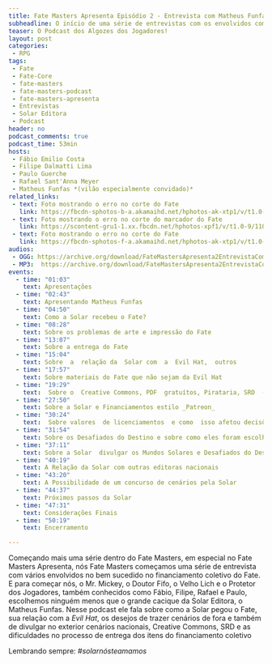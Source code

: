 ```yaml
---
title: Fate Masters Apresenta Episódio 2 - Entrevista com Matheus Funfas (Solar Editora)
subheadline: O início de uma série de entrevistas com os envolvidos com o FATE
teaser: O Podcast dos Algozes dos Jogadores!
layout: post
categories:
 - RPG
tags:
 - Fate
 - Fate-Core
 - fate-masters
 - fate-masters-podcast
 - fate-masters-apresenta
 - Entrevistas
 - Solar Editora
 - Podcast
header: no
podcast_comments: true 
podcast_time: 53min
hosts:
 - Fábio Emilio Costa
 - Filipe Dalmatti Lima
 - Paulo Guerche 
 - Rafael Sant'Anna Meyer
 - Matheus Funfas *(vilão especialmente convidado)*
related_links:
 - text: Foto mostrando o erro no corte do Fate
   link: https://fbcdn-sphotos-b-a.akamaihd.net/hphotos-ak-xtp1/v/t1.0-9/11709652_861182910584511_809982867151089919_n.jpg?oh=e350d1a514c3b38751e22463732ae01d&oe=56151E4B&__gda__=1448853950_7c835241be81c6c5df7de19e30520348
 - text: Foto mostrando o erro no corte do marcador do Fate
   link: https://scontent-gru1-1.xx.fbcdn.net/hphotos-xpf1/v/t1.0-9/11039283_861183473917788_2622760840335748111_n.jpg?oh=54ddfec5446084564d30ee864d8dcc35&oe=56226E2B
 - text: Foto mostrando o erro no corte do Fate
   link: https://fbcdn-sphotos-f-a.akamaihd.net/hphotos-ak-xtp1/v/t1.0-9/11698618_861183590584443_736237538289153633_n.jpg?oh=1f60086d291718c1bb6ef59fcaa5cb9e&oe=5610CD90&__gda__=1448372581_c4480b5f6b8eb49c584901338f06cc1b
audios:
 - OGG: https://archive.org/download/FateMastersApresenta2EntrevistaComMatheusFunfasSolarEditora/Fate%20Masters%20Apresenta%20%232%20-%20Entrevista%20com%20Matheus%20Funfas%20%28Solar%20Editora%29.ogg
 - MP3:  https://archive.org/download/FateMastersApresenta2EntrevistaComMatheusFunfasSolarEditora/Fate%20Masters%20Apresenta%20%232%20-%20Entrevista%20com%20Matheus%20Funfas%20%28Solar%20Editora%29.mp3
events:
  - time: "01:03"
    text: Apresentações
  - time: "02:43"
    text: Apresentando Matheus Funfas
  - time: "04:50"
    text: Como a Solar recebeu o Fate?
  - time: "08:28"
    text: Sobre os problemas de arte e impressão do Fate
  - time: "13:07"
    text: Sobre a entrega do Fate
  - time: "15:04"
    text: Sobre  a  relação da  Solar com  a  Evil Hat,  outros            licenciamentos e o _Worlds of Adventure_
  - time: "17:57"
    text: Sobre materiais do Fate que não sejam da Evil Hat
  - time: "19:29"
    text:  Sobre o  Creative Commons, PDF  gratuítos, Pirataria, SRD  (_System Reference  Document_)  e  _Pay What  You  Want_
  - time: "27:50"
    text: Sobre a Solar e Financiamentos estilo _Patreon_
  - time: "30:24"
    text:  Sobre valores  de licenciamentos  e como  isso afetou decisões no Financiamento Coletivo
  - time: "31:54"
    text: Sobre os Desafiados do Destino e sobre como eles foram escolhidos
  - time: "37:11"
    text: Sobre a Solar  divulgar os Mundos Solares e Desafiados do Destino
  - time: "40:19"
    text: A Relação da Solar com outras editoras nacionais
  - time: "43:20"
    text: A Possibilidade de um concurso de cenários pela Solar
  - time: "44:37"
    text: Próximos passos da Solar
  - time: "47:31"
    text: Considerações Finais
  - time: "50:19"
    text: Encerramento

---
```


Começando mais uma  série dentro do Fate Masters, em  especial no Fate
Masters Apresenta, nós Fate Masters  começamos uma série de entrevista
com vários  envolvidos no  bem sucedido  no financiamento  coletivo do
Fate. E para começar nós, o Mr.  Mickey, o Doutor Fifo, o Velho Lich e
o Protetor dos Jogadores, também conhecidos como Fábio, Filipe, Rafael
e  Paulo, escolhemos  ninguém  menos  que o  grande  cacique da  Solar
Editora, o Matheus  Funfas. Nesse podcast ele fala sobre  como a Solar
pegou  o Fate,  sua relação  com a  *Evil Hat*,  os desejos  de trazer
cenários de fora e também  de divulgar no exterior cenários nacionais,
Creative Commons,  SRD e  as dificuldades no  processo de  entrega dos
itens do financiamento coletivo

Lembrando sempre: _#solarnósteamamos_


